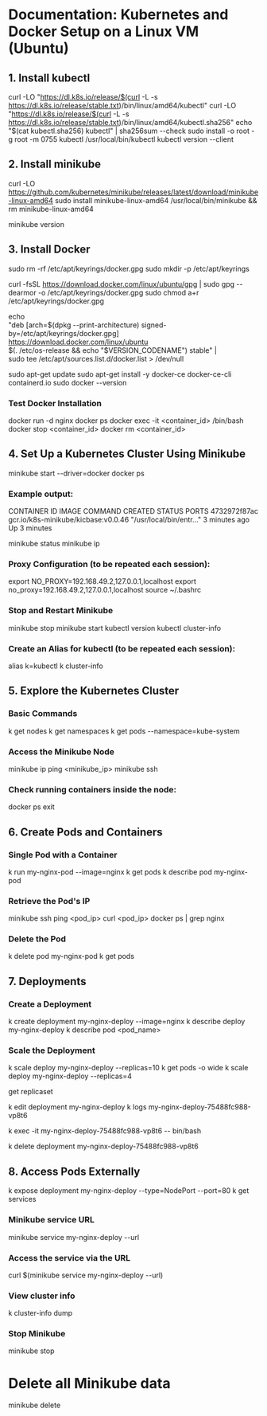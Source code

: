 # Documentation: Kubernetes and Docker Setup on a Linux VM (Ubuntu)

## 1. Install kubectl

curl -LO "https://dl.k8s.io/release/$(curl -L -s https://dl.k8s.io/release/stable.txt)/bin/linux/amd64/kubectl"
curl -LO "https://dl.k8s.io/release/$(curl -L -s https://dl.k8s.io/release/stable.txt)/bin/linux/amd64/kubectl.sha256"
echo "$(cat kubectl.sha256)  kubectl" | sha256sum --check
sudo install -o root -g root -m 0755 kubectl /usr/local/bin/kubectl
kubectl version --client

## 2. Install minikube

curl -LO https://github.com/kubernetes/minikube/releases/latest/download/minikube-linux-amd64
sudo install minikube-linux-amd64 /usr/local/bin/minikube && rm minikube-linux-amd64

minikube version

## 3. Install Docker

sudo rm -rf /etc/apt/keyrings/docker.gpg
sudo mkdir -p /etc/apt/keyrings

curl -fsSL https://download.docker.com/linux/ubuntu/gpg | sudo gpg --dearmor -o /etc/apt/keyrings/docker.gpg
sudo chmod a+r /etc/apt/keyrings/docker.gpg

echo \
"deb [arch=$(dpkg --print-architecture) signed-by=/etc/apt/keyrings/docker.gpg] https://download.docker.com/linux/ubuntu \
$(. /etc/os-release && echo "$VERSION_CODENAME") stable" | \
sudo tee /etc/apt/sources.list.d/docker.list > /dev/null

sudo apt-get update
sudo apt-get install -y docker-ce docker-ce-cli containerd.io
sudo docker --version

### Test Docker Installation

docker run -d nginx
docker ps
docker exec -it <container_id> /bin/bash
docker stop <container_id>
docker rm <container_id>

## 4. Set Up a Kubernetes Cluster Using Minikube

minikube start --driver=docker
docker ps

### Example output:
 CONTAINER ID   IMAGE                                 COMMAND                  CREATED         STATUS         PORTS
 4732972f87ac   gcr.io/k8s-minikube/kicbase:v0.0.46   "/usr/local/bin/entr..."   3 minutes ago   Up 3 minutes

minikube status
minikube ip

### Proxy Configuration (to be repeated each session):

export NO_PROXY=192.168.49.2,127.0.0.1,localhost
export no_proxy=192.168.49.2,127.0.0.1,localhost
source ~/.bashrc

### Stop and Restart Minikube

minikube stop
minikube start
kubectl version
kubectl cluster-info

### Create an Alias for kubectl (to be repeated each session):

alias k=kubectl
k cluster-info

## 5. Explore the Kubernetes Cluster

### Basic Commands

k get nodes
k get namespaces
k get pods --namespace=kube-system

### Access the Minikube Node

minikube ip
ping <minikube_ip>
minikube ssh

### Check running containers inside the node:

docker ps
exit

## 6. Create Pods and Containers

### Single Pod with a Container

k run my-nginx-pod --image=nginx
k get pods
k describe pod my-nginx-pod

###  Retrieve the Pod's IP 

minikube ssh
ping <pod_ip>
curl <pod_ip>
docker ps | grep nginx

### Delete the Pod

k delete pod my-nginx-pod
k get pods

## 7. Deployments

### Create a Deployment

k create deployment my-nginx-deploy --image=nginx
k describe deploy my-nginx-deploy
k describe pod <pod_name>

### Scale the Deployment

k scale deploy my-nginx-deploy --replicas=10
k get pods -o wide
k scale deploy my-nginx-deploy --replicas=4

get replicaset

k edit deployment my-nginx-deploy
k logs my-nginx-deploy-75488fc988-vp8t6

k exec -it my-nginx-deploy-75488fc988-vp8t6 -- bin/bash

k delete deployment  my-nginx-deploy-75488fc988-vp8t6

## 8. Access Pods Externally

k expose deployment my-nginx-deploy --type=NodePort --port=80
k get services

### Minikube service URL
minikube service my-nginx-deploy --url

### Access the service via the URL
curl $(minikube service my-nginx-deploy --url)

### View cluster info
k cluster-info dump

### Stop Minikube
minikube stop

# Delete all Minikube data
minikube delete

